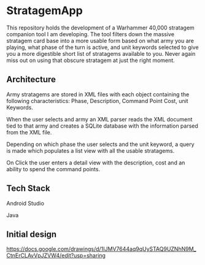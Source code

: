 # StratagemApp

This repository holds the development of a Warhammer 40,000 stratagem companion tool I am developing. The tool filters down the massive stratagem card base into a more
usable form based on what army you are playing, what phase of the turn is active, and unit keywords selected to give you a more digestible short list of stratagems available to you.
Never again miss out on using that obscure stratagem at just the right moment.

## Architecture 
Army stratagems are stored in XML files with each object containing the following characteristics: Phase, Description, Command Point Cost, unit Keywords.

When the user selects and army an XML parser reads the XML document tied to that army and creates a SQLite database with the information parsed from the XML file.

Depending on which phase the user selects and the unit keyword, a query is made which populates a list view with all the usable stratagems.

On Click the user enters a detail view with the description, cost and an ability to spend the command points.

## Tech Stack
Android Studio

Java

## Initial design
https://docs.google.com/drawings/d/1IJMV7644aq9qUySTAQ9UZNhN9M_CtnErCLAvVpJZVW4/edit?usp=sharing
